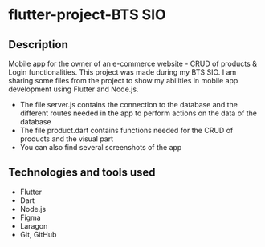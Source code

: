 # flutter-project-BTS SIO
## Description
Mobile app for the owner of an e-commerce website - CRUD of products & Login functionalities.
This project was made during my BTS SIO.
I am sharing some files from the project to show my abilities in mobile app development using Flutter and Node.js.
* The file server.js contains the connection to the database and the different routes needed in the app to perform actions on the data of the database
* The file product.dart contains functions needed for the CRUD of products and the visual part
* You can also find several screenshots of the app
## Technologies and tools used
* Flutter
* Dart
* Node.js
* Figma
* Laragon
* Git, GitHub
